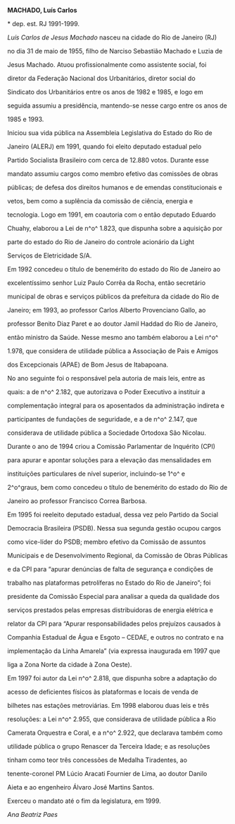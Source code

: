 **MACHADO, Luís Carlos**



\* dep. est. RJ 1991-1999.



*Luís Carlos de Jesus Machado* nasceu na cidade do Rio de Janeiro (RJ)

no dia 31 de maio de 1955, filho de Narciso Sebastião Machado e Luzia de

Jesus Machado. Atuou profissionalmente como assistente social, foi

diretor da Federação Nacional dos Urbanitários, diretor social do

Sindicato dos Urbanitários entre os anos de 1982 e 1985, e logo em

seguida assumiu a presidência, mantendo-se nesse cargo entre os anos de

1985 e 1993.



Iniciou sua vida pública na Assembleia Legislativa do Estado do Rio de

Janeiro (ALERJ) em 1991, quando foi eleito deputado estadual pelo

Partido Socialista Brasileiro com cerca de 12.880 votos. Durante esse

mandato assumiu cargos como membro efetivo das comissões de obras

públicas; de defesa dos direitos humanos e de emendas constitucionais e

vetos, bem como a suplência da comissão de ciência, energia e

tecnologia. Logo em 1991, em coautoria com o então deputado Eduardo

Chuahy, elaborou a Lei de n^o^ 1.823, que dispunha sobre a aquisição por

parte do estado do Rio de Janeiro do controle acionário da Light

Serviços de Eletricidade S/A.



Em 1992 concedeu o título de benemérito do estado do Rio de Janeiro ao

excelentíssimo senhor Luiz Paulo Corrêa da Rocha, então secretário

municipal de obras e serviços públicos da prefeitura da cidade do Rio de

Janeiro; em 1993, ao professor Carlos Alberto Provenciano Gallo, ao

professor Benito Diaz Paret e ao doutor Jamil Haddad do Rio de Janeiro,

então ministro da Saúde. Nesse mesmo ano também elaborou a Lei n^o^

1.978, que considera de utilidade pública a Associação de Pais e Amigos

dos Excepcionais (APAE) de Bom Jesus de Itabapoana.



No ano seguinte foi o responsável pela autoria de mais leis, entre as

quais: a de n^o^ 2.182, que autorizava o Poder Executivo a instituir a

complementação integral para os aposentados da administração indireta e

participantes de fundações de seguridade, e a de n^o^ 2.147, que

considerava de utilidade pública a Sociedade Ortodoxa São Nicolau.



Durante o ano de 1994 criou a Comissão Parlamentar de Inquérito (CPI)

para apurar e apontar soluções para a elevação das mensalidades em

instituições particulares de nível superior, incluindo-se 1^o^ e

2^o^graus, bem como concedeu o título de benemérito do estado do Rio de

Janeiro ao professor Francisco Correa Barbosa.



Em 1995 foi reeleito deputado estadual, dessa vez pelo Partido da Social

Democracia Brasileira (PSDB). Nessa sua segunda gestão ocupou cargos

como vice-líder do PSDB; membro efetivo da Comissão de assuntos

Municipais e de Desenvolvimento Regional, da Comissão de Obras Públicas

e da CPI para “apurar denúncias de falta de segurança e condições de

trabalho nas plataformas petrolíferas no Estado do Rio de Janeiro”; foi

presidente da Comissão Especial para analisar a queda da qualidade dos

serviços prestados pelas empresas distribuidoras de energia elétrica e

relator da CPI para “Apurar responsabilidades pelos prejuízos causados à

Companhia Estadual de Água e Esgoto – CEDAE, e outros no contrato e na

implementação da Linha Amarela” (via expressa inaugurada em 1997 que

liga a Zona Norte da cidade à Zona Oeste).



Em 1997 foi autor da Lei n^o^ 2.818, que dispunha sobre a adaptação do

acesso de deficientes físicos às plataformas e locais de venda de

bilhetes nas estações metroviárias. Em 1998 elaborou duas leis e três

resoluções: a Lei n^o^ 2.955, que considerava de utilidade pública a Rio

Camerata Orquestra e Coral, e a n^o^ 2.922, que declarava também como

utilidade pública o grupo Renascer da Terceira Idade; e as resoluções

tinham como teor três concessões de Medalha Tiradentes, ao

tenente-coronel PM Lúcio Aracati Fournier de Lima, ao doutor Danilo

Aieta e ao engenheiro Álvaro José Martins Santos.



Exerceu o mandato até o fim da legislatura, em 1999.



*Ana Beatriz Paes*



